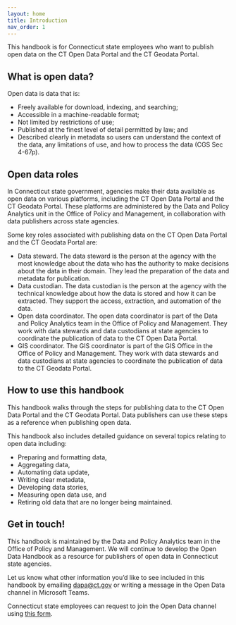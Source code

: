 ```yaml
---
layout: home
title: Introduction
nav_order: 1
---
```


This handbook is for Connecticut state employees who want to publish open data on the CT Open Data Portal and the CT Geodata Portal. 

## What is open data? 

Open data is data that is: 

* Freely available for download, indexing, and searching;
* Accessible in a machine-readable format; 
* Not limited by restrictions of use; 
* Published at the finest level of detail permitted by law; and 
* Described clearly in metadata so users can understand the context of the data, any limitations of use, and how to process the data (CGS Sec 4-67p).

## Open data roles

In Connecticut state government, agencies make their data available as open data on various platforms, including the CT Open Data Portal and the CT Geodata Portal. These platforms are administered by the Data and Policy Analytics unit in the Office of Policy and Management, in collaboration with data publishers across state agencies.

Some key roles associated with publishing data on the CT Open Data Portal and the CT Geodata Portal are: 

* Data steward. The data steward is the person at the agency with the most knowledge about the data who has the authority to make decisions about the data in their domain. They lead the preparation of the data and metadata for publication. 
* Data custodian. The data custodian is the person at the agency with the technical knowledge about how the data is stored and how it can be extracted. They support the access, extraction, and automation of the data. 
* Open data coordinator. The open data coordinator is part of the Data and Policy Analytics team in the Office of Policy and Management. They work with data stewards and data custodians at state agencies to coordinate the publication of data to the CT Open Data Portal. 
* GIS coordinator. The GIS coordinator is part of the GIS Office in the Office of Policy and Management. They work with data stewards and data custodians at state agencies to coordinate the publication of data to the CT Geodata Portal. 

## How to use this handbook 

This handbook walks through the steps for publishing data to the CT Open Data Portal and the CT Geodata Portal. Data publishers can use these steps as a reference when publishing open data. 

This handbook also includes detailed guidance on several topics relating to open data including: 

* Preparing and formatting data,
* Aggregating data,
* Automating data update,
* Writing clear metadata,
* Developing data stories,
* Measuring open data use, and
* Retiring old data that are no longer being maintained.

## Get in touch!

This handbook is maintained by the Data and Policy Analytics team in the Office of Policy and Management. We will continue to develop the Open Data Handbook as a resource for publishers of open data in Connecticut state agencies. 

Let us know what other information you’d like to see included in this handbook by emailing dapa@ct.gov or writing a message in the Open Data channel in Microsoft Teams.

Connecticut state employees can request to join the Open Data channel using [this form](https://forms.office.com/Pages/ResponsePage.aspx?id=-nyLEd2juUiwJjH_abtzi5L_xJbiJ_5BoyF_jDckfpJUM1JNU0ZMNVhZRFA0MVlYOUdCNjA1TkRTWC4u). 
